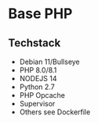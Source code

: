 # Base PHP

## Techstack

- Debian 11/Bullseye
- PHP 8.0/8.1
- NODEJS 14
- Python 2.7
- PHP Opcache
- Supervisor
- Others see Dockerfile